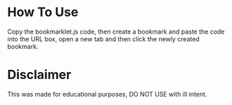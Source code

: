 # How To Use
Copy the bookmarklet.js code, then create a bookmark and paste the code into the URL box, open a new tab and then click the newly created bookmark.
# Disclaimer
This was made for educational purposes, DO NOT USE with ill intent.

